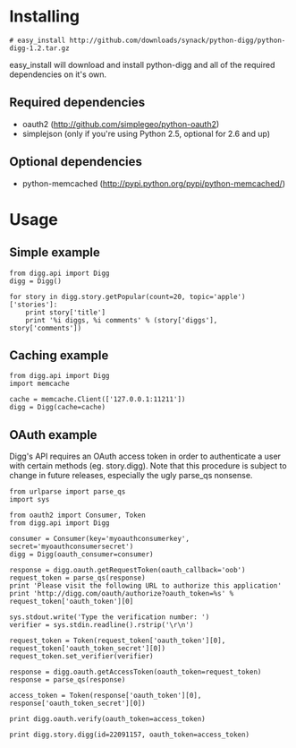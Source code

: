 # Installing

	# easy_install http://github.com/downloads/synack/python-digg/python-digg-1.2.tar.gz

easy_install will download and install python-digg and all of the required dependencies on it's own.

## Required dependencies
- oauth2 (http://github.com/simplegeo/python-oauth2)
- simplejson (only if you're using Python 2.5, optional for 2.6 and up)

## Optional dependencies
- python-memcached (http://pypi.python.org/pypi/python-memcached/)

# Usage

## Simple example

	from digg.api import Digg
	digg = Digg()

	for story in digg.story.getPopular(count=20, topic='apple')['stories']:
		print story['title']
		print '%i diggs, %i comments' % (story['diggs'], story['comments'])

## Caching example

	from digg.api import Digg
	import memcache

	cache = memcache.Client(['127.0.0.1:11211'])
	digg = Digg(cache=cache)

## OAuth example
Digg's API requires an OAuth access token in order to authenticate a user with certain methods (eg. story.digg). Note that this procedure is subject to change in future releases, especially the ugly parse_qs nonsense.

	from urlparse import parse_qs
	import sys

	from oauth2 import Consumer, Token
	from digg.api import Digg

	consumer = Consumer(key='myoauthconsumerkey', secret='myoauthconsumersecret')
	digg = Digg(oauth_consumer=consumer)

	response = digg.oauth.getRequestToken(oauth_callback='oob')
	request_token = parse_qs(response)
	print 'Please visit the following URL to authorize this application'
	print 'http://digg.com/oauth/authorize?oauth_token=%s' % request_token['oauth_token'][0]

	sys.stdout.write('Type the verification number: ')
	verifier = sys.stdin.readline().rstrip('\r\n')

	request_token = Token(request_token['oauth_token'][0], request_token['oauth_token_secret'][0])
	request_token.set_verifier(verifier)

	response = digg.oauth.getAccessToken(oauth_token=request_token)
	response = parse_qs(response)

	access_token = Token(response['oauth_token'][0], response['oauth_token_secret'][0])

	print digg.oauth.verify(oauth_token=access_token)

	print digg.story.digg(id=22091157, oauth_token=access_token)
